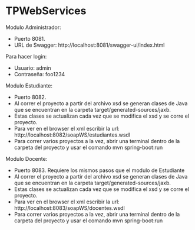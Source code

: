 # TPWebServices

Modulo Administrador:
 * Puerto 8081.
 * URL de Swagger: http://localhost:8081/swagger-ui/index.html

Para hacer login:
* Usuario: admin 
* Contraseña: foo1234

Modulo Estudiante:
 * Puerto 8082.
 * Al correr el proyecto a partir del archivo xsd se generan clases de Java que se encuentran en la carpeta target/generated-sources/jaxb.
 * Estas clases se actualizan cada vez que se modifica el xsd y se corre el proyecto.
 * Para ver en el browser el xml escribir la url: http://localhost:8082/soapWS/estudiantes.wsdl
 * Para correr varios proyectos a la vez, abrir una terminal dentro de la carpeta del proyecto y usar el comando mvn spring-boot:run

Modulo Docente:
 * Puerto 8083.
 Requiere los mismos pasos que el modulo de Estudiante
 * Al correr el proyecto a partir del archivo xsd se generan clases de Java que se encuentran en la carpeta target/generated-sources/jaxb.
 * Estas clases se actualizan cada vez que se modifica el xsd y se corre el proyecto.
 * Para ver en el browser el xml escribir la url: http://localhost:8083/soapWS/docentes.wsdl
 * Para correr varios proyectos a la vez, abrir una terminal dentro de la carpeta del proyecto y usar el comando mvn spring-boot:run

